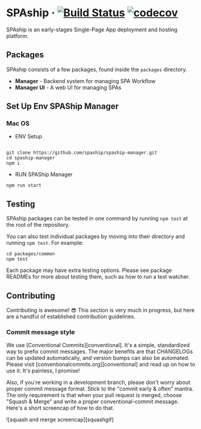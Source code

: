 # SPAship &middot; [![Build Status](https://travis-ci.com/spaship/spaship.svg?branch=master)](https://travis-ci.com/spaship/spaship) [![codecov](https://codecov.io/gh/spaship/spaship/branch/master/graph/badge.svg)](https://codecov.io/gh/spaship/spaship)

SPAship is an early-stages Single-Page App deployment and hosting platform.

## Packages

SPAship consists of a few packages, found inside the `packages` directory.

- **Manager** - Backend system for managing SPA Workflow
- **Manager UI** - A web UI for managing SPAs

## Set Up Env SPAShip Manager 

### Mac OS

- ENV Setup

```

git clone https://github.com/spaship/spaship-manager.git
cd spaship-manager
npm i

```

- RUN SPAShip Manager 
```
npm run start
```


## Testing

SPAship packages can be tested in one command by running `npm test` at the root of the repository.

You can also test individual packages by moving into their directory and running `npm test`. For example:

```
cd packages/common
npm test
```

Each package may have extra testing options. Please see package READMEs for more about testing them, such as how to run a test watcher.

## Contributing

Contributing is awesome! :sunglasses: This section is very much in progress, but here are a handful of established contribution guidelines.

### Commit message style

We use [Conventional Commits][conventional]. It's a simple, standardized way to prefix commit messages. The major benefits are that CHANGELOGs can be updated automatically, and version bumps can also be automated. Please visit [conventionalcommits.org][conventional] and read up on how to use it. It's painless, I promise!

Also, if you're working in a development branch, please don't worry about proper commit message format. Stick to the "commit early & often" mantra. The only requirement is that when your pull request is merged, choose "Squash & Merge" and write a proper conventional-commit message. Here's a short screencap of how to do that.

![squash and merge screencap][squashgif]

